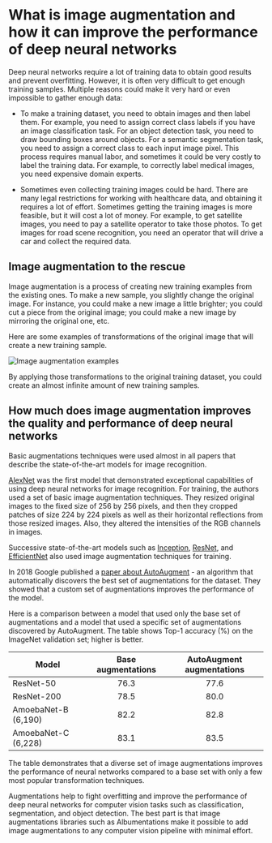 # What is image augmentation and how it can improve the performance of deep neural networks

Deep neural networks require a lot of training data to obtain good results and prevent overfitting. However, it is often very difficult to get enough training samples. Multiple reasons could make it very hard or even impossible to gather enough data:

- To make a training dataset, you need to obtain images and then label them. For example, you need to assign correct class labels if you have an image classification task. For an object detection task, you need to draw bounding boxes around objects.  For a semantic segmentation task, you need to assign a correct class to each input image pixel. This process requires manual labor, and sometimes it could be very costly to label the training data. For example, to correctly label medical images, you need expensive domain experts.

- Sometimes even collecting training images could be hard. There are many legal restrictions for working with healthcare data, and obtaining it requires a lot of effort. Sometimes getting the training images is more feasible, but it will cost a lot of money. For example, to get satellite images, you need to pay a satellite operator to take those photos. To get images for road scene recognition, you need an operator that will drive a car and collect the required data.

## Image augmentation to the rescue

Image augmentation is a process of creating new training examples from the existing ones. To make a new sample, you slightly change the original image. For instance, you could make a new image a little brighter; you could cut a piece from the original image; you could make a new image by mirroring the original one, etc.

Here are some examples of transformations of the original image that will create a new training sample.

![Image augmentation examples](../images/introduction/image_augmentation/augmentation.webp "Image augmentation examples")

By applying those transformations to the original training dataset, you could create an almost infinite amount of new training samples.

## How much does image augmentation improves the quality and performance of deep neural networks

Basic augmentations techniques were used almost in all papers that describe the state-of-the-art models for image recognition.

[AlexNet](https://papers.nips.cc/paper/4824-imagenet-classification-with-deep-convolutional-neural-networks.pdf) was the first model that demonstrated exceptional capabilities of using deep neural networks for image recognition. For training, the authors used a set of basic image augmentation techniques. They resized original images to the fixed size of 256 by 256 pixels, and then they cropped patches of size 224 by 224 pixels as well as their horizontal reflections from those resized images. Also, they altered the intensities of the RGB channels in images.

Successive state-of-the-art models such as [Inception](https://arxiv.org/abs/1409.4842), [ResNet](https://arxiv.org/abs/1512.03385), and [EfficientNet](https://arxiv.org/abs/1905.11946) also used image augmentation techniques for training.

In 2018 Google published a [paper about AutoAugment](https://arxiv.org/abs/1805.09501) - an algorithm that automatically discovers the best set of augmentations for the dataset. They showed that a custom set of augmentations improves the performance of the model.

Here is a comparison between a model that used only the base set of augmentations and a model that used a specific set of augmentations discovered by AutoAugment. The table shows Top-1 accuracy (%) on the ImageNet validation set; higher is better.

| Model               | Base augmentations | AutoAugment augmentations |
|---------------------|:------------------:|:-------------------------:|
| ResNet-50           |        76.3        |            77.6           |
| ResNet-200          |        78.5        |            80.0           |
| AmoebaNet-B (6,190) |        82.2        |            82.8           |
| AmoebaNet-C (6,228) |        83.1        |            83.5           |

The table demonstrates that a diverse set of image augmentations improves the performance of neural networks compared to a base set with only a few most popular transformation techniques.

Augmentations help to fight overfitting and improve the performance of deep neural networks for computer vision tasks such as classification, segmentation, and object detection. The best part is that image augmentations libraries such as Albumentations make it possible to add image augmentations to any computer vision pipeline with minimal effort.
